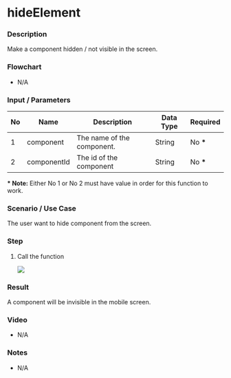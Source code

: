 # hideElement

### Description

Make a component hidden / not visible in the screen.

### Flowchart

- N/A

### Input / Parameters

| No | Name | Description | Data Type | Required |
| ------ | ------ | ------ |------ | ------ |
| 1 | component | The name of the component. | String | No __*__ | 
| 2 | componentId | The id of the component | String | No __*__ |

__\* Note:__ Either No 1 or No 2 must have value in order for this function to work.

### Scenario / Use Case

The user want to hide component from the screen.

### Step

1. Call the function

    ![](../../../../document/function/App/hideElement/hideElement-step-1.png?raw=true)

### Result

A component will be invisible in the mobile screen.

### Video

- N/A
<!--[![Video](http://i.imgur.com/Ot5DWAW.png)](https://youtu.be/StTqXEQ2l-Y?t=35s)-->

### Notes

- N/A